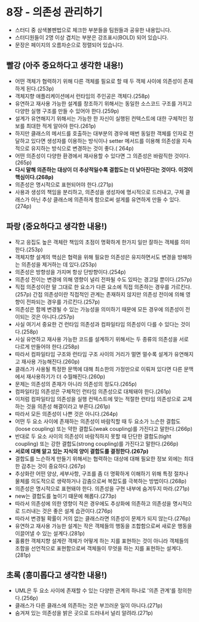 # 8장 - 의존성 관리하기

- 스터디 중 삼색볼펜법으로 체크한 부분들을 팀원들과 공유한 내용입니다.
- 스터디원들이 2명 이상 겹치는 부분은 강조표시(BOLD) 되어 있습니다.
- 문장은 페이지의 오름차순으로 정렬되어 있습니다.

##  빨강 (아주 중요하다고 생각한 내용!)
- 어떤 객체가 협력하기 위해 다른 객체를 필요로 할 때 두 객체 사이에 의존성이 존재하게 된다.(253p)
- 객체지향 애플리케이션에서 런타임의 주인공은 객체다.(258p)
- 유연하고 재사용 가능한 설계를 창조하기 위해서는 동일한 소스코드 구조를 가지고 다양한 실행 구조를 만들 수 있어야 한다.(259p)
- 설계가 유연해지기 위해서는 가능한 한 자신이 실행된 컨텍스트에 대한 구체적인 정보를 최대한 적게 알아야 한다.(261p)
- 하지만 클래스의 메서드를 호출하는 대부분의 경우에 매번 동일한 객체를 인자로 전달하고 있다면 생성자를 이용하는 방식이나 setter 메서드를 이용해 의존성을 지속적으로 유지하는 방식으로 변경하는 것이 좋다.(
  264p)
- 어떤 의존성이 다양한 환경에서 재사용할 수 있다면 그 의존성은 바람직한 것이다.(265p)
- **다시 말해 의존하는 대상이 더 추상적일수록 결합도는 더 낮아진다는 것이다. 이것이 핵심이다.(268p)**
- 의존성은 명시적으로 표현되어야 한다.(271p)
- 사용과 생성의 책임을 분리하고, 의존성을 생성자에 명시적으로 드러내고, 구체 클래스가 아닌  추상 클래스에 의존하게 함으로써 설게를 유연하게 만들 수 있다.(274p)

##  파랑 (중요하다고 생각한 내용!)

- 작고 응집도 높은 객체란 책임의 초점이 명확하게 한가지 일만 잘하는 객체를 의미한다.(253p)
- 객체지향 설계의 핵심은 협력을 위해 필요한 의존성은 유지하면서도 변경을 방해하는 의존성을 제거하는 데 있다.(253p)
- 의존성은 방향성을 가지며 항상 단방향이다.(254p)
- 의존성 전이는 변경에 의해 영향이 널리 전파될 수도 있따는 경고일 뿐이다.(257p)
- 직접 의존성이란 말 그대로 한 요소가 다른 요소에 직접 의존하는 경우를 가르킨다.(257p)
 간접 의존성이란 직접적인 관계는 존재하지 않지만 의존성 전이에 의해 영향이 전파되는 경우를 가르킨다.(257p)
- 의존성은 함께 변경될 수 있는 가능성을 의미하기 때문에 모든 경우에 의존성이 전이되는 것은 아니다.(257p)
- 사실 여기서 중요한 건 런타임 의존성과 컴파일타임 의존성이 다를 수 있다는 것이다.(258p)
- 사실 유연하고 재사용 가능한 코드를 설계하기 위해서는 두 종류의 의존성을 서로 다르게 만들어야 한다.(258p)
- 따라서 컴파일타임 구조와 런타임 구조 사이의 거리가 멀면 멀수록 설계가 유연해지고 재사용 가능해진다.(260p)
- 클래스가 사용될 특정한 문맥에 대해 최소한의 가정만으로 이뤄져 있다면 다른 문맥에서 재사용하기가 더 수월해진다.(260p)
- 문제는 의존성의 존재가 아니라 의존성의 정도다.(265p)
- 컴파일타임 의존성은 구체적인 런타임 의존성으로 대체돼야 한다.(261p)
- 이처럼 컴파일타임 의존성을 실행 컨텍스트에 맞는 적절한 런타임 의존성으로 교체하는 것을 의존성 해결이라고 부른다.(261p)
- 따라서 모든 의존성이 나쁜 것은 아니다.(264p)
- 어떤 두 요소 사이에 존재하는 의존성이 바람직할 때 두 요소가 느슨한 결합도(loose coupling) 또는 약한 결합도(weak coupling)를 가진다고 말한다.(266p)
- 반대로 두 요소 사이의 의존성이 바람직하지 못할 때 단단한 결합도(tight coupling) 또는 강한 결합도(strong coupling)를 가진다고 말한다.(266p)
- **서로에 대해 알고 있는 지식의 양이 결합도를 결정한다.(267p)**
- 결합도를 느슨하게 만들기 위해서는 협력하는 대상에 대해 필요한 정보 외에는 최대한 감추는 것이 중요하다.(267p)
- 추상화란 어떤 양상, 세부사항, 구조를 좀 더 명확하게 이해하기 위해 특정 절차나 물체를 의도적으로 생략하거나 감춤으로써 복잡도를 극복하는 방법이다.(268p)
- 의존성은 명시적으로 표현돼야 한다. 의존성을 구현 내부에 숨겨두지 마라.(271p)
- new는 결합도를 높이기 떄문에 해롭다.(273p)
- 따라서 의존성에 의한 영향이 적은 경우에도 추상화에 의존하고 의존성을 명시적으로 드러내는 것은 좋은 설계 습관이다.(276p)
- 따라서 변경될 확률이 거의 없는 클래스라면 의존성이 문제가 되지 않는다.(276p)
- 유연하고 재사용 가능한 설계는 작은 객체들의 행동을 조합함으로써 새로운 행동을 이끌어낼 수 있는 설계다.(281p)
- 훌륭한 객체지향 설계란 객체가 어떻게 하는 지를 표현하는 것이 아니라 객체들의 조합을 선언적으로 표현함으로써 객체들이 무엇을 하는 지를 표현하는 설계다.(281p)

##  초록 (흥미롭다고 생각한 내용!)

- UML은 두 요소 사이에 존재할 수 있는 다양한 관계의 하나로 '의존 관계'를 정의한다.(256p)
- 클래스가 다른 클래스에 의존하는 것은 부끄러운 일이 아니다.(271p)
- 숨겨져 있는 의존성을 밝은 곳으로 드러내서 널리 알려라.(271p)

